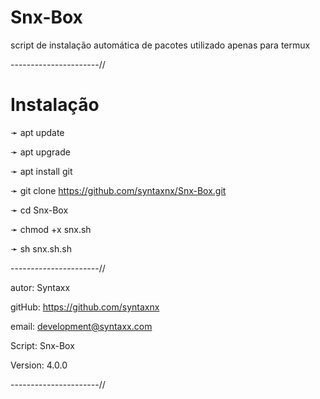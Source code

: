 # Snx-Box
script de instalação automática de pacotes utilizado apenas para termux

----------------------//
# Instalação 

➛ apt update

➛ apt upgrade

➛ apt install git

➛ git clone https://github.com/syntaxnx/Snx-Box.git

➛ cd Snx-Box

➛ chmod +x snx.sh

➛ sh snx.sh.sh

----------------------//

autor: Syntaxx

gitHub: https://github.com/syntaxnx

email: development@syntaxx.com

Script: Snx-Box

Version: 4.0.0

----------------------//
